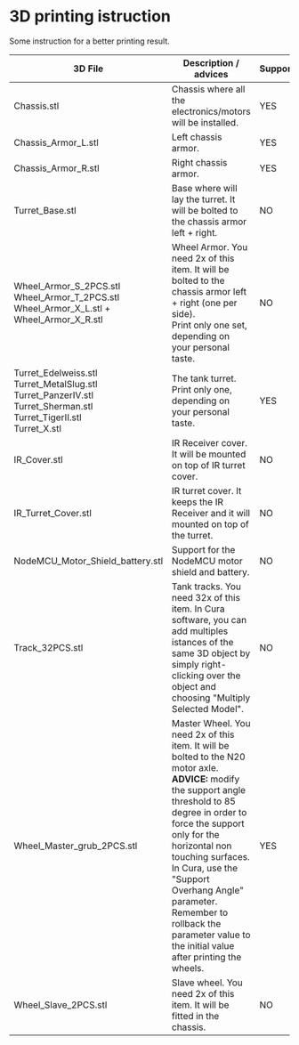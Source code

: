 # 3D printing istruction

Some instruction for a better printing result.

3D File | Description / advices | Supports
--------|-----------------------|---------
Chassis.stl | Chassis where all the electronics/motors will be installed. | YES
Chassis_Armor_L.stl | Left chassis armor.|YES
Chassis_Armor_R.stl | Right chassis armor.| YES
Turret_Base.stl | Base where will lay the turret. It will be bolted to the chassis armor left + right. | NO
Wheel_Armor_S_2PCS.stl <br> Wheel_Armor_T_2PCS.stl <br> Wheel_Armor_X_L.stl + Wheel_Armor_X_R.stl | Wheel Armor. You need 2x of this item. It will be bolted to the chassis armor left + right (one per side). <br>Print only one set, depending on your personal taste. | NO
Turret_Edelweiss.stl <br> Turret_MetalSlug.stl <br> Turret_PanzerIV.stl <br> Turret_Sherman.stl <br> Turret_TigerII.stl <br> Turret_X.stl | The tank turret. Print only one, depending on your personal taste. | YES
IR_Cover.stl | IR Receiver cover. It will be mounted on top of IR turret cover.| NO
IR_Turret_Cover.stl| IR turret cover. It keeps the IR Receiver and it will mounted on top of the turret. | NO
NodeMCU_Motor_Shield_battery.stl | Support for the NodeMCU motor shield and battery. | NO
Track_32PCS.stl | Tank tracks. You need 32x of this item. In Cura software, you can add multiples istances of the same 3D object by simply right-clicking over the object and choosing "Multiply Selected Model". | NO
Wheel_Master_grub_2PCS.stl | Master Wheel. You need 2x of this item. It will be bolted to the N20 motor axle. <br> **ADVICE:** modify the support angle threshold to 85 degree in order to force the support only for the horizontal non touching surfaces. In Cura, use the "Support Overhang Angle" parameter. Remember to rollback the parameter value to the initial value after printing the wheels. | YES
Wheel_Slave_2PCS.stl | Slave wheel. You need 2x of this item. It will be fitted in the chassis. | NO
